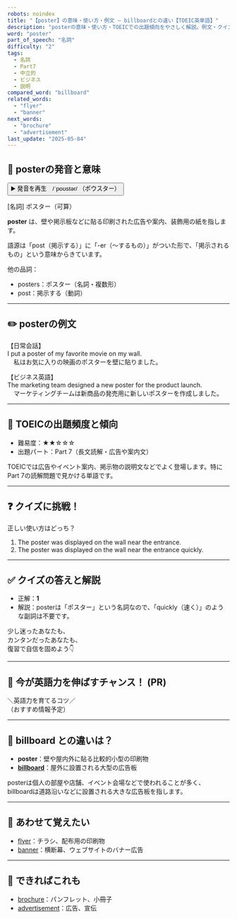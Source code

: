 ```yaml
---
robots: noindex
title: "【poster】の意味・使い方・例文 ― billboardとの違い【TOEIC英単語】"
description: "posterの意味・使い方・TOEICでの出題傾向をやさしく解説。例文・クイズ付きでbillboardとの違いもわかりやすく学べます。"
word: "poster"
part_of_speech: "名詞"
difficulty: "2"
tags:
  - 名詞
  - Part7
  - 中立的
  - ビジネス
  - 説明
compared_word: "billboard"
related_words:
  - "flyer"
  - "banner"
next_words:
  - "brochure"
  - "advertisement"
last_update: "2025-05-04"
---
```


## 🔰 posterの発音と意味

<button class="play-audio" onclick="playTTS('poster')">
  <span class="play-audio-main">
    ▶️ 発音を再生　/ˈpoʊstər/
  </span>
  <span class="play-audio-sub">
    （ポウスター）
  </span>
</button>

[名詞] ポスター（可算）

**poster** は、壁や掲示板などに貼る印刷された広告や案内、装飾用の紙を指します。

語源は「post（掲示する）」に「-er（～するもの）」がついた形で、「掲示されるもの」という意味からきています。

他の品詞：  
- posters：ポスター（名詞・複数形）
- post：掲示する（動詞）

---

## ✏️ posterの例文

【日常会話】  
I put a poster of my favorite movie on my wall.  
　私はお気に入りの映画のポスターを壁に貼りました。

【ビジネス英語】  
The marketing team designed a new poster for the product launch.  
　マーケティングチームは新商品の発売用に新しいポスターを作成しました。

---

## 🎯 TOEICの出題頻度と傾向

- 難易度：★★☆☆☆
- 出題パート：Part 7（長文読解・広告や案内文）

TOEICでは広告やイベント案内、掲示物の説明文などでよく登場します。特にPart 7の読解問題で見かける単語です。

---

## ❓ クイズに挑戦！

正しい使い方はどっち？

1. The poster was displayed on the wall near the entrance.  
2. The poster was displayed on the wall near the entrance quickly.

---

## ✅ クイズの答えと解説

- 正解：**1**
- 解説：posterは「ポスター」という名詞なので、「quickly（速く）」のような副詞は不要です。

少し迷ったあなたも、  
カンタンだったあなたも、  
復習で自信を固めよう👇️

---

## 🚀 今が英語力を伸ばすチャンス！ (PR)

<div class="info-center">
＼英語力を育てるコツ／<br>  
（おすすめ情報予定）
</div>

---

## 🤔  billboard との違いは？

- **poster**：壁や屋内外に貼る比較的小型の印刷物
- **[billboard](/word/billboard)**：屋外に設置される大型の広告板

posterは個人の部屋や店舗、イベント会場などで使われることが多く、billboardは道路沿いなどに設置される大きな広告板を指します。

---

## 🧩 あわせて覚えたい

- [flyer](/word/flyer)：チラシ、配布用の印刷物
- [banner](/word/banner)：横断幕、ウェブサイトのバナー広告

---

## 📖 できればこれも

- [brochure](/word/brochure)：パンフレット、小冊子
- [advertisement](/word/advertisement)：広告、宣伝


<!-- cvid: aid11_bid04 -->
